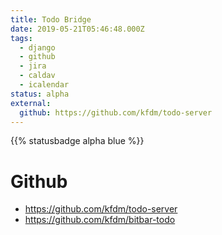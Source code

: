 ```yaml
---
title: Todo Bridge
date: 2019-05-21T05:46:48.000Z
tags:
  - django
  - github
  - jira
  - caldav
  - icalendar
status: alpha
external:
  github: https://github.com/kfdm/todo-server
---
```


{{% statusbadge alpha blue %}}

# Github

- <https://github.com/kfdm/todo-server>
- <https://github.com/kfdm/bitbar-todo>
